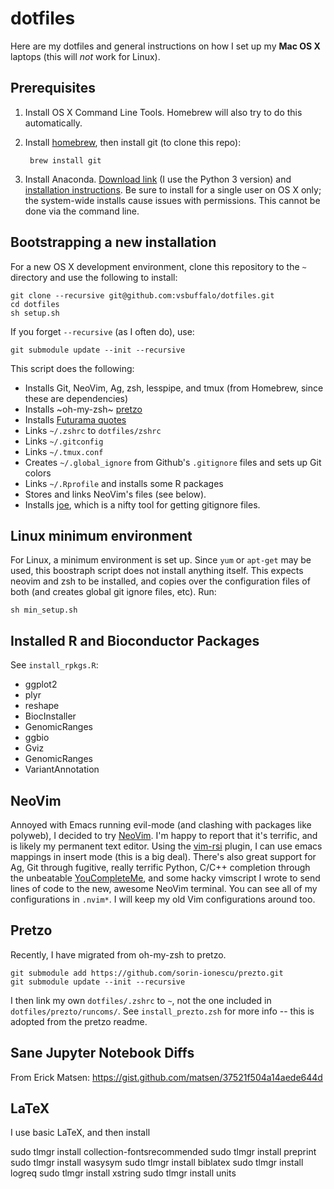 # dotfiles

Here are my dotfiles and general instructions on how I set up my **Mac OS X**
laptops (this will *not* work for Linux).

## Prerequisites

1. Install OS X Command Line Tools. Homebrew will also try to do 
   this automatically.
2. Install [homebrew](https://brew.sh), then install git (to clone this repo):

        brew install git
        
3. Install Anaconda. [Download link](https://www.anaconda.com/download/) (I use
   the Python 3 version) and [installation
   instructions](https://docs.continuum.io/anaconda/install/mac-os#macos-graphical-install).
   Be sure to install for a single user on OS X only; the system-wide installs
   cause issues with permissions. This cannot be done via the command line.

## Bootstrapping a new installation

For a new OS X development environment, clone this repository to the 
`~` directory and use the following to install:

    git clone --recursive git@github.com:vsbuffalo/dotfiles.git
    cd dotfiles
    sh setup.sh

If you forget `--recursive` (as I often do), use:

    git submodule update --init --recursive

This script does the following:

 - Installs Git, NeoVim, Ag, zsh, lesspipe, and tmux (from Homebrew, since
   these are dependencies)
 - Installs ~oh-my-zsh~ [pretzo](https://github.com/sorin-ionescu/prezto)
 - Installs [Futurama quotes](https://github.com/vsbuffalo/good-news-everyone)
 - Links `~/.zshrc` to `dotfiles/zshrc`
 - Links `~/.gitconfig`
 - Links `~/.tmux.conf`
 - Creates `~/.global_ignore` from Github's `.gitignore` files and sets up Git
   colors
 - Links `~/.Rprofile` and installs some R packages
 - Stores and links NeoVim's files (see below).
 - Installs [joe](https://github.com/karan/joe), which is a nifty tool for getting gitignore files.

## Linux minimum environment

For Linux, a minimum environment is set up. Since `yum` or `apt-get` may be
used, this boostraph script does not install anything itself. This expects neovim and zsh 
to be installed, and copies over the configuration files of both (and creates global git ignore
files, etc). Run:

    sh min_setup.sh

## Installed R and Bioconductor Packages

See `install_rpkgs.R`:

 - ggplot2
 - plyr
 - reshape
 - BiocInstaller
 - GenomicRanges
 - ggbio
 - Gviz
 - GenomicRanges
 - VariantAnnotation

## NeoVim

Annoyed with Emacs running evil-mode (and clashing with packages like polyweb),
I decided to try [NeoVim](http://neovim.io/). I'm happy to report that it's
terrific, and is likely my permanent text editor. Using the
[vim-rsi](https://github.com/tpope/vim-rsi) plugin, I can use emacs mappings in
insert mode (this is a big deal). There's also great support for Ag, Git
through fugitive, really terrific Python, C/C++ completion through the
unbeatable [YouCompleteMe](https://github.com/Valloric/YouCompleteMe), and some
hacky vimscript I wrote to send lines of code to the new, awesome NeoVim
terminal. You can see all of my configurations in `.nvim*`. I will keep my old
Vim configurations around too.

## Pretzo

Recently, I have migrated from oh-my-zsh to pretzo.

    git submodule add https://github.com/sorin-ionescu/prezto.git
    git submodule update --init --recursive

I then link my own `dotfiles/.zshrc` to `~`, not the one included in
`dotfiles/prezto/runcoms/`. See `install_prezto.zsh` for more info -- this is
adopted from the pretzo readme.

## Sane Jupyter Notebook Diffs

From Erick Matsen: https://gist.github.com/matsen/37521f504a14aede644d

## LaTeX

I use basic LaTeX, and then install

sudo tlmgr install collection-fontsrecommended
sudo tlmgr install preprint
sudo tlmgr install wasysym
sudo tlmgr install biblatex
sudo tlmgr install logreq
sudo tlmgr install xstring
sudo tlmgr install units  

